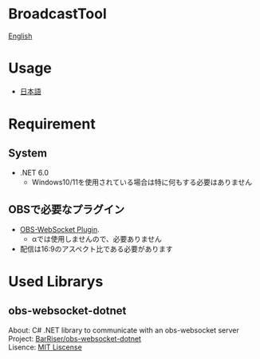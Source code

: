 # BroadcastTool
[English](./README.md)  
# Usage
- [日本語](./Document/Usage-JP.md)

# Requirement
## System
- .NET 6.0
  -  Windows10/11を使用されている場合は特に何もする必要はありません

## OBSで必要なプラグイン
- [OBS-WebSocket Plugin](https://github.com/obsproject/obs-websocket/releases).
  - αでは使用しませんので、必要ありません 
- 配信は16:9のアスペクト比である必要があります 

# Used Librarys
## obs-websocket-dotnet
About: C# .NET library to communicate with an obs-websocket server  
Project: [BarRiser/obs-websocket-dotnet](https://github.com/BarRaider/obs-websocket-dotnet)  
Lisence: [MIT Liscense](https://github.com/BarRaider/obs-websocket-dotnet/blob/master/LICENSE)  